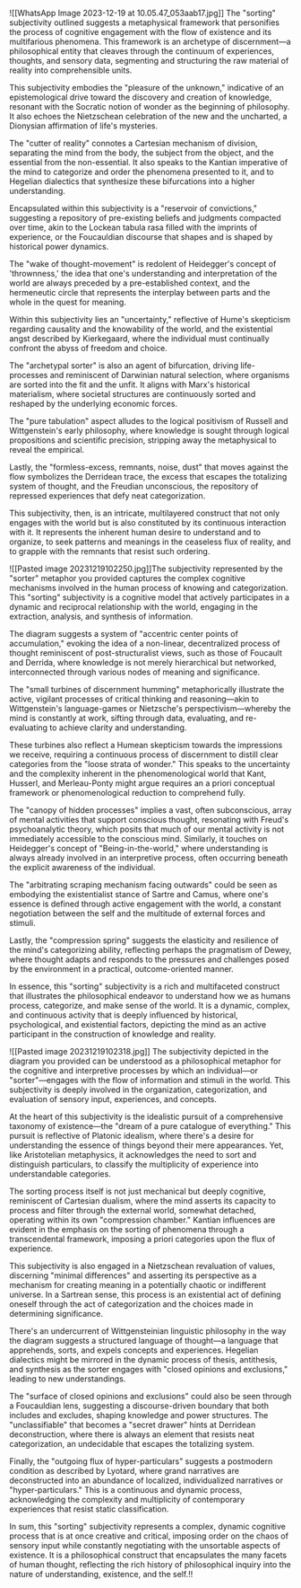 
![[WhatsApp Image 2023-12-19 at 10.05.47_053aab17.jpg]]
The "sorting" subjectivity outlined suggests a metaphysical framework that personifies the process of cognitive engagement with the flow of existence and its multifarious phenomena. This framework is an archetype of discernment—a philosophical entity that cleaves through the continuum of experiences, thoughts, and sensory data, segmenting and structuring the raw material of reality into comprehensible units.

This subjectivity embodies the "pleasure of the unknown," indicative of an epistemological drive toward the discovery and creation of knowledge, resonant with the Socratic notion of wonder as the beginning of philosophy. It also echoes the Nietzschean celebration of the new and the uncharted, a Dionysian affirmation of life's mysteries.

The "cutter of reality" connotes a Cartesian mechanism of division, separating the mind from the body, the subject from the object, and the essential from the non-essential. It also speaks to the Kantian imperative of the mind to categorize and order the phenomena presented to it, and to Hegelian dialectics that synthesize these bifurcations into a higher understanding.

Encapsulated within this subjectivity is a "reservoir of convictions," suggesting a repository of pre-existing beliefs and judgments compacted over time, akin to the Lockean tabula rasa filled with the imprints of experience, or the Foucauldian discourse that shapes and is shaped by historical power dynamics.

The "wake of thought-movement" is redolent of Heidegger's concept of 'thrownness,' the idea that one's understanding and interpretation of the world are always preceded by a pre-established context, and the hermeneutic circle that represents the interplay between parts and the whole in the quest for meaning.

Within this subjectivity lies an "uncertainty," reflective of Hume's skepticism regarding causality and the knowability of the world, and the existential angst described by Kierkegaard, where the individual must continually confront the abyss of freedom and choice.

The "archetypal sorter" is also an agent of bifurcation, driving life-processes and reminiscent of Darwinian natural selection, where organisms are sorted into the fit and the unfit. It aligns with Marx's historical materialism, where societal structures are continuously sorted and reshaped by the underlying economic forces.

The "pure tabulation" aspect alludes to the logical positivism of Russell and Wittgenstein's early philosophy, where knowledge is sought through logical propositions and scientific precision, stripping away the metaphysical to reveal the empirical.

Lastly, the "formless-excess, remnants, noise, dust" that moves against the flow symbolizes the Derridean trace, the excess that escapes the totalizing system of thought, and the Freudian unconscious, the repository of repressed experiences that defy neat categorization.

This subjectivity, then, is an intricate, multilayered construct that not only engages with the world but is also constituted by its continuous interaction with it. It represents the inherent human desire to understand and to organize, to seek patterns and meanings in the ceaseless flux of reality, and to grapple with the remnants that resist such ordering.


![[Pasted image 20231219102250.jpg]]The subjectivity represented by the "sorter" metaphor you provided captures the complex cognitive mechanisms involved in the human process of knowing and categorization. This "sorting" subjectivity is a cognitive model that actively participates in a dynamic and reciprocal relationship with the world, engaging in the extraction, analysis, and synthesis of information.

The diagram suggests a system of "accentric center points of accumulation," evoking the idea of a non-linear, decentralized process of thought reminiscent of post-structuralist views, such as those of Foucault and Derrida, where knowledge is not merely hierarchical but networked, interconnected through various nodes of meaning and significance.

The "small turbines of discernment humming" metaphorically illustrate the active, vigilant processes of critical thinking and reasoning—akin to Wittgenstein's language-games or Nietzsche's perspectivism—whereby the mind is constantly at work, sifting through data, evaluating, and re-evaluating to achieve clarity and understanding.

These turbines also reflect a Humean skepticism towards the impressions we receive, requiring a continuous process of discernment to distill clear categories from the "loose strata of wonder." This speaks to the uncertainty and the complexity inherent in the phenomenological world that Kant, Husserl, and Merleau-Ponty might argue requires an a priori conceptual framework or phenomenological reduction to comprehend fully.

The "canopy of hidden processes" implies a vast, often subconscious, array of mental activities that support conscious thought, resonating with Freud's psychoanalytic theory, which posits that much of our mental activity is not immediately accessible to the conscious mind. Similarly, it touches on Heidegger's concept of "Being-in-the-world," where understanding is always already involved in an interpretive process, often occurring beneath the explicit awareness of the individual.

The "arbitrating scraping mechanism facing outwards" could be seen as embodying the existentialist stance of Sartre and Camus, where one's essence is defined through active engagement with the world, a constant negotiation between the self and the multitude of external forces and stimuli.

Lastly, the "compression spring" suggests the elasticity and resilience of the mind's categorizing ability, reflecting perhaps the pragmatism of Dewey, where thought adapts and responds to the pressures and challenges posed by the environment in a practical, outcome-oriented manner.

In essence, this "sorting" subjectivity is a rich and multifaceted construct that illustrates the philosophical endeavor to understand how we as humans process, categorize, and make sense of the world. It is a dynamic, complex, and continuous activity that is deeply influenced by historical, psychological, and existential factors, depicting the mind as an active participant in the construction of knowledge and reality.

![[Pasted image 20231219102318.jpg]]
The subjectivity depicted in the diagram you provided can be understood as a philosophical metaphor for the cognitive and interpretive processes by which an individual—or "sorter"—engages with the flow of information and stimuli in the world. This subjectivity is deeply involved in the organization, categorization, and evaluation of sensory input, experiences, and concepts.

At the heart of this subjectivity is the idealistic pursuit of a comprehensive taxonomy of existence—the "dream of a pure catalogue of everything." This pursuit is reflective of Platonic idealism, where there's a desire for understanding the essence of things beyond their mere appearances. Yet, like Aristotelian metaphysics, it acknowledges the need to sort and distinguish particulars, to classify the multiplicity of experience into understandable categories.

The sorting process itself is not just mechanical but deeply cognitive, reminiscent of Cartesian dualism, where the mind asserts its capacity to process and filter through the external world, somewhat detached, operating within its own "compression chamber." Kantian influences are evident in the emphasis on the sorting of phenomena through a transcendental framework, imposing a priori categories upon the flux of experience.

This subjectivity is also engaged in a Nietzschean revaluation of values, discerning "minimal differences" and asserting its perspective as a mechanism for creating meaning in a potentially chaotic or indifferent universe. In a Sartrean sense, this process is an existential act of defining oneself through the act of categorization and the choices made in determining significance.

There's an undercurrent of Wittgensteinian linguistic philosophy in the way the diagram suggests a structured language of thought—a language that apprehends, sorts, and expels concepts and experiences. Hegelian dialectics might be mirrored in the dynamic process of thesis, antithesis, and synthesis as the sorter engages with "closed opinions and exclusions," leading to new understandings.

The "surface of closed opinions and exclusions" could also be seen through a Foucauldian lens, suggesting a discourse-driven boundary that both includes and excludes, shaping knowledge and power structures. The "unclassifiable" that becomes a "secret drawer" hints at Derridean deconstruction, where there is always an element that resists neat categorization, an undecidable that escapes the totalizing system.

Finally, the "outgoing flux of hyper-particulars" suggests a postmodern condition as described by Lyotard, where grand narratives are deconstructed into an abundance of localized, individualized narratives or "hyper-particulars." This is a continuous and dynamic process, acknowledging the complexity and multiplicity of contemporary experiences that resist static classification.

In sum, this "sorting" subjectivity represents a complex, dynamic cognitive process that is at once creative and critical, imposing order on the chaos of sensory input while constantly negotiating with the unsortable aspects of existence. It is a philosophical construct that encapsulates the many facets of human thought, reflecting the rich history of philosophical inquiry into the nature of understanding, existence, and the self.!!